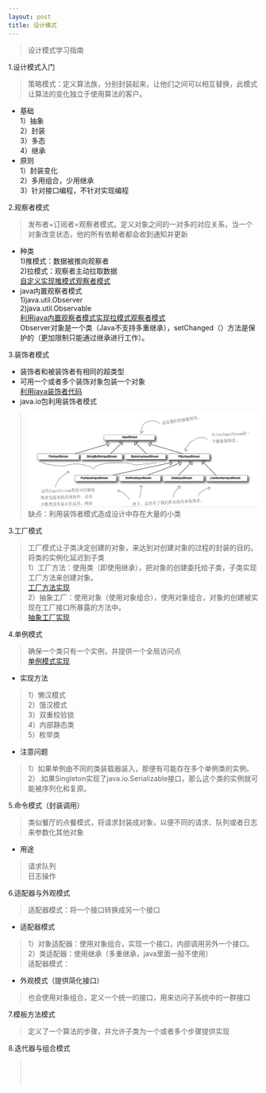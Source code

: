 ```yaml
---
layout: post
title: 设计模式
---
```

>设计模式学习指南<br>

1.设计模式入门
>策略模式：定义算法族，分别封装起来，让他们之间可以相互替换，此模式让算法的变化独立于使用算法的客户。<br>
+ 基础<br>
1）抽象<br>
2）封装<br>
3）多态<br>
4）继承<br>
+ 原则<br>
1）封装变化<br>
2）多用组合，少用继承<br>
3）针对接口编程，不针对实现编程<br>

2.观察者模式
>发布者+订阅者=观察者模式。定义对象之间的一对多的对应关系，当一个对象改变状态，他的所有依赖者都会收到通知并更新<br>
+ 种类<br>
1)推模式：数据被推向观察者<br>
2)拉模式：观察者主动拉取数据<br>
[自定义实现推模式观察者模式](https://github.com/nanhuirong/spark-practice/tree/master/src/main/java/com/huirong/oo/observer)<br>
+ java内置观察者模式<br>
1)java.util.Observer<br>
2)java.util.Observable<br>
[利用java内置观察者模式实现拉模式观察者模式](https://github.com/nanhuirong/spark-practice/tree/master/src/main/java/com/huirong/oo/observer/inner)<br>
Observer对象是一个类（Java不支持多重继承），setChanged（）方法是保护的（更加限制只能通过继承进行工作）。<br>

3.装饰者模式
+ 装饰者和被装饰者有相同的超类型
+ 可用一个或者多个装饰对象包装一个对象<br>
[利用java装饰者代码](https://github.com/nanhuirong/spark-practice/tree/master/src/main/java/com/huirong/oo/observer/decorator)
+ java.io包利用装饰者模式<br>
>![](https://raw.githubusercontent.com/nanhuirong/nanhuirong.github.io/master/_posts/java-io.png)<br>
>缺点：利用装饰者模式造成设计中存在大量的小类<br>

3.工厂模式
>工厂模式让子类决定创建的对象，来达到对创建对象的过程的封装的目的。将类的实例化延迟到子类<br>
>1）工厂方法：使用类（即使用继承），把对象的创建委托给子类，子类实现工厂方法来创建对象。<br>
> [工厂方法实现](https://github.com/nanhuirong/spark-practice/tree/master/src/main/java/com/huirong/oo/factory/pizzam)<br>
>2）抽象工厂：使用对象（使用对象组合），使用对象组合，对象的创建被实现在工厂接口所暴露的方法中。<br>
> [抽象工厂实现](https://github.com/nanhuirong/spark-practice/tree/master/src/main/java/com/huirong/oo/factory/pizzaf)<br>

4.单例模式
>确保一个类只有一个实例，并提供一个全局访问点<br>
[单例模式实现](https://github.com/nanhuirong/spark-practice/tree/master/src/main/java/com/huirong/oo/singleton)<br>
+ 实现方法<br>
>1）懒汉模式<br>
>2）饿汉模式<br>
>3）双重校验锁<br>
>4）内部静态类<br>
>5）枚举类<br>
+ 注意问题<br>
>1）如果单例由不同的类装载器装入，那便有可能存在多个单例类的实例。<br>
>2）.如果Singleton实现了java.io.Serializable接口，那么这个类的实例就可能被序列化和复原。<br>

5.命令模式（封装调用）
>类似餐厅的点餐模式，将请求封装成对象，以便不同的请求、队列或者日志来参数化其他对象<br>
+ 用途
>请求队列<br>
>日志操作<br>

6.适配器与外观模式
>适配器模式：将一个接口转换成另一个接口<br>
+ 适配器模式<br>
>1）对象适配器：使用对象组合，实现一个接口，内部调用另外一个接口。<br>
>2）类适配器：使用继承（多重继承，java里面一般不使用）<br>
>适配器模式：<br>
+ 外观模式（提供简化接口）<br>
>也会使用对象组合，定义一个统一的接口，用来访问子系统中的一群接口<br>

7.模板方法模式<br>
>定义了一个算法的步骤，并允许子类为一个或者多个步骤提供实现<br>

8.迭代器与组合模式
><br>
><br>
><br>
